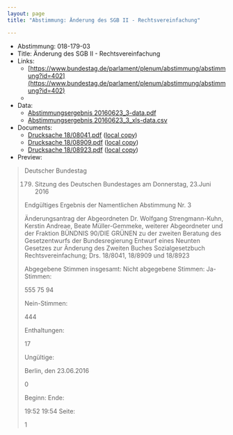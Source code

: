 ```yaml
---
layout: page
title: "Abstimmung: Änderung des SGB II - Rechtsvereinfachung"

---
```


* Abstimmung: 018-179-03
* Title: Änderung des SGB II - Rechtsvereinfachung
* Links: 
    * [https://www.bundestag.de/parlament/plenum/abstimmung/abstimmung?id=402](https://www.bundestag.de/parlament/plenum/abstimmung/abstimmung?id=402)
    * 
* Data: 
    * [Abstimmungsergebnis 20160623_3-data.pdf](/res/abstimmungsliste/20160623_3-data.pdf)
    * [Abstimmungsergebnis 20160623_3_xls-data.csv](/res/abstimmungsliste/analyses/20160623_3_xls-data.csv)
* Documents: 
    * [Drucksache 18/08041.pdf](http://dip21.bundestag.de/dip21/btd/18/080/1808041.pdf) ([local copy](/res/abstimmungsdaten/018-179-03/1808041.pdf))
    * [Drucksache 18/08909.pdf](http://dip21.bundestag.de/dip21/btd/18/089/1808909.pdf) ([local copy](/res/abstimmungsdaten/018-179-03/1808909.pdf))
    * [Drucksache 18/08923.pdf](http://dip21.bundestag.de/dip21/btd/18/089/1808923.pdf) ([local copy](/res/abstimmungsdaten/018-179-03/1808923.pdf))
* Preview: 
> Deutscher Bundestag
> 
> 179. Sitzung des Deutschen Bundestages
> am Donnerstag, 23.Juni 2016
> 
> Endgültiges Ergebnis der Namentlichen Abstimmung Nr. 3
> 
> Änderungsantrag der Abgeordneten Dr. Wolfgang Strengmann-Kuhn, Kerstin Andreae,
> Beate Müller-Gemmeke, weiterer Abgeordneter und der Fraktion BÜNDNIS 90/DIE
> GRÜNEN
> zu der zweiten Beratung des Gesetzentwurfs der Bundesregierung
> Entwurf eines Neunten Gesetzes zur Änderung des Zweiten Buches Sozialgesetzbuch Rechtsvereinfachung; Drs. 18/8041, 18/8909 und 18/8923
> 
> Abgegebene Stimmen insgesamt:
> Nicht abgegebene Stimmen:
> Ja-Stimmen:
> 
> 555
> 75
> 94
> 
> Nein-Stimmen:
> 
> 444
> 
> Enthaltungen:
> 
> 17
> 
> Ungültige:
> 
> Berlin, den 23.06.2016
> 
> 0
> 
> Beginn:
> Ende:
> 
> 19:52
> 19:54
> Seite:
> 
> 1
> 
> 

